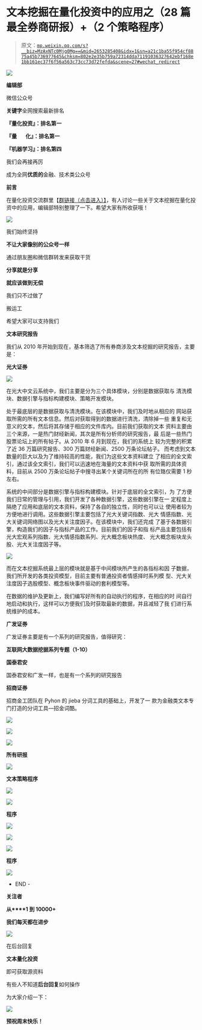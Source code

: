 # 文本挖掘在量化投资中的应用之（28 篇最全券商研报）+（2 个策略程序）

> 原文：[`mp.weixin.qq.com/s?__biz=MzAxNTc0Mjg0Mg==&mid=2653285408&idx=1&sn=a21c1ba55f954cf8875a45b736977645&chksm=802e2e35b759a72314dda71191036327642ebf168e1bb161ec37f6f56a563c73cc73d72fefda&scene=27#wechat_redirect`](http://mp.weixin.qq.com/s?__biz=MzAxNTc0Mjg0Mg==&mid=2653285408&idx=1&sn=a21c1ba55f954cf8875a45b736977645&chksm=802e2e35b759a72314dda71191036327642ebf168e1bb161ec37f6f56a563c73cc73d72fefda&scene=27#wechat_redirect)

![](img/cb3bd660442e6bc134fbecf2477c43d1.png)

**编辑部**

微信公众号

**关键字**全网搜索最新排名

**『量化投资』：排名第一**

**『量       化』：排名第一**

**『机器学习』：排名第四**

我们会再接再厉

成为全网**优质的**金融、技术类公众号

**前言**

在量化投资交流群里【[群链接（点击进入）】](http://mp.weixin.qq.com/s?__biz=MzAxNTc0Mjg0Mg==&mid=2653284755&idx=1&sn=4e9ac5627fd01f9996166cec1b37f5d5&chksm=802e2b86b759a29023763d4ee5002ced8ad4546adf5086bb9b08bc75e47627ec18b2082eef61&scene=21#wechat_redirect)，有人讨论一些关于文本挖掘在量化投资中的应用，编辑部特别整理了一下。希望大家有所收获哦！

![](img/d9d6173e0d3c9aea3d23b9ae66445d68.png)

我们始终坚持

**不让大家像别的公众号一样**

通过朋友圈和微信群转发来获取干货

**分享就是分享**

**就应该做到无偿**

我们只不过做了

搬运工

希望大家可以支持我们

**文本研究报告**

我们从 2010 年开始到现在，基本筛选了所有券商涉及文本挖掘的研究报告，主要是： 

**光大证券**

![](img/0a1388db5a7d29eb7206fec4edd9f5c2.png)

在光大中文云系统中，我们主要是分为三个具体模块，分别是数据获取与 清洗模块、数据引擎与指标构建模块、策略开发模块。

处于最底层的是数据获取与清洗模块。在该模块中，我们及时地从相应的 网站获取所需的所有文本信息。然后对获取得到的数据进行清洗，清除掉一些 重复和无意义的文本，然后将其存储于相应的文件库内。目前我们获取的文本 资料主要由三个来源，一是热门财经新闻，其次是所有分析师的研究报告，最 后是一些热门股票论坛上的所有帖子。从 2010 年 6 月到现在，我们的系统上 较为完整的积累了近 36 万篇研究报告、300 万篇财经新闻、2500 万条论坛帖子。 而考虑到文本数量的巨大以及为了维持较高的性能，我们为这些文本资料建立 了相应的全文索引，通过该全文索引，我们可以迅速地在海量的文本资料中获 取所需的具体资料，目前从 2500 万条论坛帖子中搜寻出某个关键词所在的所 有位臵仅需要 1 秒左右。

系统的中间部分是数据引擎与指标构建模块。针对于底层的全文索引，为 了方便我们日常的管理与引用，我们开发了各种数据引擎，这些数据引擎在一 定程度上隔绝了应用和底层的文本资料，保持了各自的独立性，同时也可以让 使用者较为方便地进行调用。这些数据引擎主要包括了光大关键词指数、光大 情感指数、光大关键词网络图以及光大关注度因子。在该模块中，我们还完成 了基于各数据引擎，构造我们的因子与指标产品的工作。目前我们的因子和指 标产品主要包括有光大宏观系列指数、光大情感指数系列、光大概念板块热度、 光大概念板块龙头股、光大关注度因子等。

![](img/d7bb0f0ed305157c26cb6bd30171c071.png)

而在文本挖掘系统最上层的模块就是基于中间模块所产生的各指标和因 子数据，我们所开发的各类投资模型，目前主要有普通投资者情感择时系列模 型、光大关注度因子选股模型、概念板块事件驱动的套利模型等。

在数据的维护及更新上，我们编写好所有的自动执行的程序，在相应的时 间自行地启动和执行，这样可以方便我们及时获取最新的数据，并且减轻了我 们进行系统维护的成本。 

**广发证券**

广发证券主要是有一个系列的研究报告，值得研究：

**互联网大数据挖据系列专题（1-10）**

**国泰君安**

国泰君安和广发一样，也是有一个系列的研究报告

**招商证券**

招商金工团队在 Pyhon 的 jieba 分词工具的基础上，开发了一 款为金融类文本专门打造的分词工具—招金词酷。

![](img/feea349b009864b982d04f840d8703e6.png)

![](img/39e26671380bd090f7c37e4d597e2d22.png)

![](img/ae4dee5d5128760ed6a90e1182c7a9d1.png)

**所有研报**

![](img/cf735e0f1df960732fddb44e380f4063.png)

**文本策略程序**

![](img/2a36f1f4f91e9380b671fbed62d92f02.png)

![](img/5c6c62bc85c580c5f8144a18af36260b.png)

**程序**

![](img/096a85a232b62708b7a3fed211016f40.png)

![](img/be57cbb9d29361ddb60cf476459ef6b8.png)

![](img/cf69a884bdf339f623751cad43fe1a35.png)

**程序**

![](img/d7e2d28ab2a3c5483cc5749cd6de972d.png)

- END -

**关注者**

**从****1 到 10000+**

**我们每天都在进步**

![](img/75adf94249ccd19cd678f27528ec406b.png)

在后台回复

**文本量化投资**

即可获取源资料

有些人不知道**后台回复**如何操作

为大家介绍一下：

![](img/f287d16728afafdc1fdc84dcc631cc6b.png)

**预祝周末快乐！**